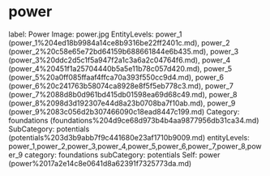 # power

label: Power
Image: power.jpg
EntityLevels: power_1 (power_1%204ed18b9984a14ce8b9316be22ff2401c.md), power_2 (power_2%20c58e65e72bd64159b688661844e6b435.md), power_3 (power_3%20ddc2d5c1f5a947f2a1c3a6a2c04764f6.md), power_4 (power_4%20451f1a25704440b5a5e11b78c057d420.md), power_5 (power_5%20a0ff085ffaaf4ffca70a393f550cc9d4.md), power_6 (power_6%20c241763b58074ca8928e8f5f5eb778c3.md), power_7 (power_7%2088d8b0d961bd415db01598ea69d68c49.md), power_8 (power_8%2098d3d192307e44d8a23b0708ba7f10ab.md), power_9 (power_9%2083c056d2b307466090c18ead8447c199.md)
Category: foundations (foundations%204d9ce68d973b4b4aa9877956db31ca34.md)
SubCategory: potentials (potentials%203d3b9abb7f9c441680e23af1710b9009.md)
entityLevels: power_1,power_2,power_3,power_4,power_5,power_6,power_7,power_8,power_9
category: foundations
subCategory: potentials
Self: power (power%2017a2e14c8e0641d8a62391f7325773da.md)

[](Untitled%20ee651602c99442e8934042f6e0831fa7.md)